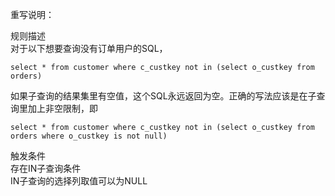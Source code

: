 重写说明：

规则描述  
对于以下想要查询没有订单用户的SQL，
```
select * from customer where c_custkey not in (select o_custkey from orders)
```
如果子查询的结果集里有空值，这个SQL永远返回为空。正确的写法应该是在子查询里加上非空限制，即
```
select * from customer where c_custkey not in (select o_custkey from orders where o_custkey is not null)
```
触发条件  
存在IN子查询条件  
IN子查询的选择列取值可以为NULL
